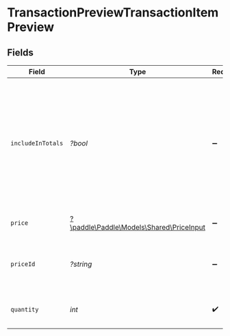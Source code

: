 # TransactionPreviewTransactionItemPreview


## Fields

| Field                                                                                                                                      | Type                                                                                                                                       | Required                                                                                                                                   | Description                                                                                                                                | Example                                                                                                                                    |
| ------------------------------------------------------------------------------------------------------------------------------------------ | ------------------------------------------------------------------------------------------------------------------------------------------ | ------------------------------------------------------------------------------------------------------------------------------------------ | ------------------------------------------------------------------------------------------------------------------------------------------ | ------------------------------------------------------------------------------------------------------------------------------------------ |
| `includeInTotals`                                                                                                                          | *?bool*                                                                                                                                    | :heavy_minus_sign:                                                                                                                         | Whether this item should be included in totals for this transaction preview. Typically used to exclude one-time charges from calculations. |                                                                                                                                            |
| `price`                                                                                                                                    | [?\paddle\Paddle\Models\Shared\PriceInput](../../models/shared/PriceInput.md)                                                              | :heavy_minus_sign:                                                                                                                         | Represents a price entity.                                                                                                                 |                                                                                                                                            |
| `priceId`                                                                                                                                  | *?string*                                                                                                                                  | :heavy_minus_sign:                                                                                                                         | Unique Paddle ID for this price, prefixed with `pri_`.                                                                                     | pri_01gsz8z1q1n00f12qt82y31smh                                                                                                             |
| `quantity`                                                                                                                                 | *int*                                                                                                                                      | :heavy_check_mark:                                                                                                                         | Quantity of this item on the transaction.                                                                                                  |                                                                                                                                            |